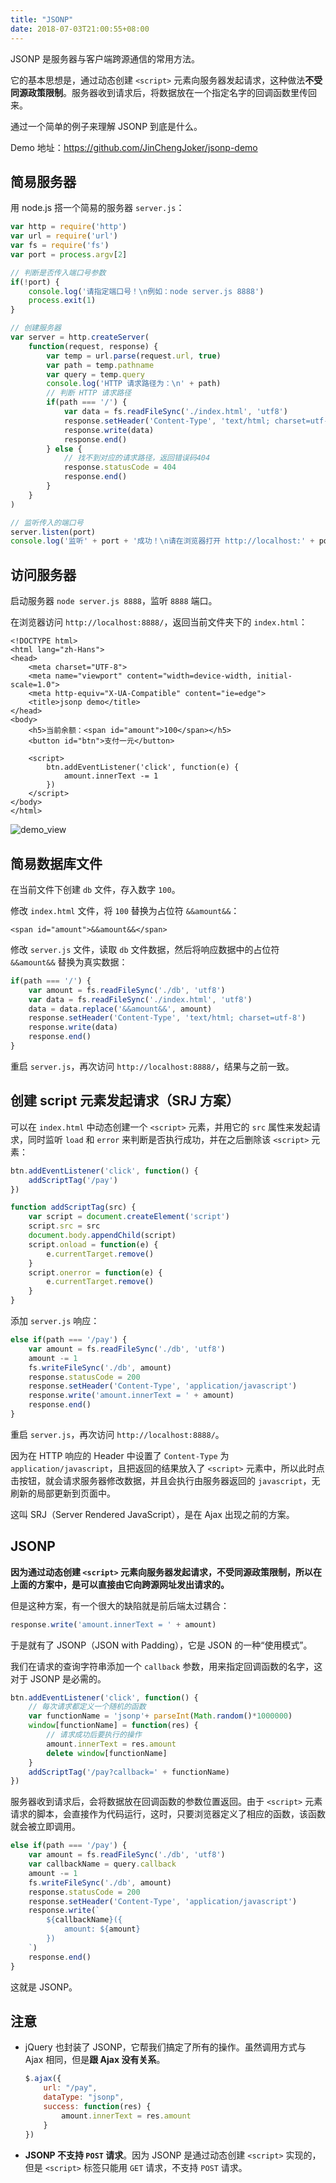 ```yaml
---
title: "JSONP"
date: 2018-07-03T21:00:55+08:00
---
```


JSONP 是服务器与客户端跨源通信的常用方法。

它的基本思想是，通过动态创建 `<script>` 元素向服务器发起请求，这种做法**不受同源政策限制**。服务器收到请求后，将数据放在一个指定名字的回调函数里传回来。

通过一个简单的例子来理解 JSONP 到底是什么。

Demo 地址：https://github.com/JinChengJoker/jsonp-demo

## 简易服务器

用 node.js 搭一个简易的服务器 `server.js`：

```javascript
var http = require('http')
var url = require('url')
var fs = require('fs')
var port = process.argv[2]

// 判断是否传入端口号参数
if(!port) {
    console.log('请指定端口号！\n例如：node server.js 8888')
    process.exit(1)
}

// 创建服务器
var server = http.createServer(
    function(request, response) {
        var temp = url.parse(request.url, true)
        var path = temp.pathname
        var query = temp.query
        console.log('HTTP 请求路径为：\n' + path)
        // 判断 HTTP 请求路径
        if(path === '/') {
            var data = fs.readFileSync('./index.html', 'utf8')
            response.setHeader('Content-Type', 'text/html; charset=utf-8')
            response.write(data)
            response.end()
        } else {
            // 找不到对应的请求路径，返回错误码404
            response.statusCode = 404
            response.end()
        }
    }
)

// 监听传入的端口号
server.listen(port)
console.log('监听' + port + '成功！\n请在浏览器打开 http://localhost:' + port)
```


## 访问服务器

启动服务器 `node server.js 8888`，监听 `8888` 端口。

在浏览器访问 `http://localhost:8888/`，返回当前文件夹下的 `index.html`：

```
<!DOCTYPE html>
<html lang="zh-Hans">
<head>
    <meta charset="UTF-8">
    <meta name="viewport" content="width=device-width, initial-scale=1.0">
    <meta http-equiv="X-UA-Compatible" content="ie=edge">
    <title>jsonp demo</title>
</head>
<body>
    <h5>当前余额：<span id="amount">100</span></h5>
    <button id="btn">支付一元</button>

    <script>
        btn.addEventListener('click', function(e) {
            amount.innerText -= 1
        })
    </script>
</body>
</html>
```

![demo_view](./images/demo_view.jpg)


## 简易数据库文件

在当前文件下创建 `db` 文件，存入数字 `100`。

修改 `index.html` 文件，将 `100` 替换为占位符 `&&amount&&`：

```
<span id="amount">&&amount&&</span>
```

修改 `server.js` 文件，读取 `db` 文件数据，然后将响应数据中的占位符 `&&amount&&` 替换为真实数据：

```javascript
if(path === '/') {
    var amount = fs.readFileSync('./db', 'utf8')
    var data = fs.readFileSync('./index.html', 'utf8')
    data = data.replace('&&amount&&', amount)
    response.setHeader('Content-Type', 'text/html; charset=utf-8')
    response.write(data)
    response.end()
}
```

重启 `server.js`，再次访问 `http://localhost:8888/`，结果与之前一致。


## 创建 script 元素发起请求（SRJ 方案）

可以在 `index.html` 中动态创建一个 `<script>` 元素，并用它的 `src` 属性来发起请求，同时监听 `load` 和 `error` 来判断是否执行成功，并在之后删除该 `<script>` 元素：

```javascript
btn.addEventListener('click', function() {
    addScriptTag('/pay')
})

function addScriptTag(src) {
    var script = document.createElement('script')
    script.src = src
    document.body.appendChild(script)
    script.onload = function(e) {
        e.currentTarget.remove()
    }
    script.onerror = function(e) {
        e.currentTarget.remove()
    }
}
```

添加 `server.js` 响应：

```javascript
else if(path === '/pay') {
    var amount = fs.readFileSync('./db', 'utf8')
    amount -= 1
    fs.writeFileSync('./db', amount)
    response.statusCode = 200
    response.setHeader('Content-Type', 'application/javascript')
    response.write('amount.innerText = ' + amount)
    response.end()
}
```

重启 `server.js`，再次访问 `http://localhost:8888/`。

因为在 HTTP 响应的 Header 中设置了 `Content-Type` 为 `application/javascript`，且把返回的结果放入了 `<script>` 元素中，所以此时点击按钮，就会请求服务器修改数据，并且会执行由服务器返回的 `javascript`，无刷新的局部更新到页面中。

这叫 SRJ（Server Rendered JavaScript），是在 Ajax 出现之前的方案。


## JSONP

**因为通过动态创建 `<script>` 元素向服务器发起请求，不受同源政策限制，所以在上面的方案中，是可以直接由它向跨源网址发出请求的。**

但是这种方案，有一个很大的缺陷就是前后端太过耦合：

```javascript
response.write('amount.innerText = ' + amount)
```

于是就有了 JSONP（JSON with Padding），它是 JSON 的一种“使用模式”。

我们在请求的查询字符串添加一个 `callback` 参数，用来指定回调函数的名字，这对于 JSONP 是必需的。

```javascript
btn.addEventListener('click', function() {
    // 每次请求都定义一个随机的函数
    var functionName = 'jsonp'+ parseInt(Math.random()*1000000)
    window[functionName] = function(res) {
        // 请求成功后要执行的操作
        amount.innerText = res.amount
        delete window[functionName]
    }
    addScriptTag('/pay?callback=' + functionName)
})
```

服务器收到请求后，会将数据放在回调函数的参数位置返回。由于 `<script>` 元素请求的脚本，会直接作为代码运行，这时，只要浏览器定义了相应的函数，该函数就会被立即调用。

```javascript
else if(path === '/pay') {
    var amount = fs.readFileSync('./db', 'utf8')
    var callbackName = query.callback
    amount -= 1
    fs.writeFileSync('./db', amount)
    response.statusCode = 200
    response.setHeader('Content-Type', 'application/javascript')
    response.write(`
        ${callbackName}({
            amount: ${amount}
        })
    `)
    response.end()
}
```

这就是 JSONP。


## 注意

- jQuery 也封装了 JSONP，它帮我们搞定了所有的操作。虽然调用方式与 Ajax 相同，但是**跟 Ajax 没有关系**。

    ```javascript
    $.ajax({
        url: "/pay",
        dataType: "jsonp",
        success: function(res) {
            amount.innerText = res.amount
        }
    })
    ```

- **JSONP 不支持 `POST` 请求**。因为 JSONP 是通过动态创建 `<script>` 实现的，但是 `<script>` 标签只能用 `GET` 请求，不支持 `POST` 请求。